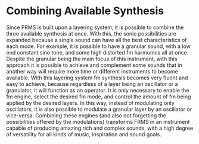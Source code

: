 # Combining Available Synthesis

Since FRMS is built upon a layering system, it is possible to combine the three available synthesis at once. With this, the sonic possibilities are expanded because a single sound can have all the best characteristics of each mode. For example, it is possible to have a granular sound, with a low end constant sine tone, and some high distorted fm harmonics all at once. Despite the granular being the main focus of this instrument, with this approach it is possible to achieve and complement some sounds that in another way will require more time or different instruments to become available.
With this layering system fm synthesis becomes very fluent and easy to achieve, because regardless of a layer being an oscillator or a granulator, it will function as an operator. It is only necessary to enable the fm engine, select the desired fm mode, and control the amount of fm being applied by the desired layers. In this way, instead of modulating only oscillators, it is also possible to modulate a granular layer by an oscillator or vice-versa.
Combining these engines (and also not forgetting the possibilities offered by the modulations) transforms FRMS in an instrument capable of producing amazing rich and complex sounds, with a high degree of versatility for all kinds of music, inspiration and sound goals.
